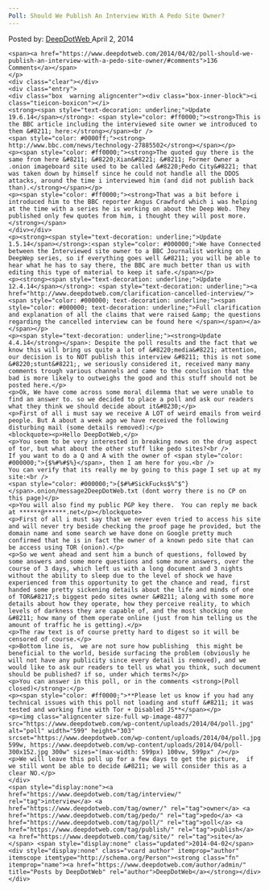 ```yaml
---
Poll: Should We Publish An Interview With A Pedo Site Owner?
---
```

<article class="post-listing post-4855 post type-post status-publish format-standard has-post-thumbnail hentry category-deepdot-news tag-interview tag-owner tag-pedo tag-poll tag-publish tag-site">
    <div class="post-inner">
    <p class="post-meta">
    <span>Posted by: <a href="https://www.deepdotweb.com/author/admin/" title="">DeepDotWeb </a></span>
    <span>April 2, 2014</span>
    
    <span><a href="https://www.deepdotweb.com/2014/04/02/poll-should-we-publish-an-interview-with-a-pedo-site-owner/#comments">136 Comments</a></span>
    </p>
    <div class="clear"></div>
    <div class="entry">
    <div class="box  warning aligncenter"><div class="box-inner-block"><i class="tieicon-boxicon"></i>
    <strong><span style="text-decoration: underline;">Update 19.6.14</span></strong>: <span style="color: #ff0000;"><strong>This is the BBC article including the interviewed site owner we introduced to them &#8211; here:</strong></span><br />
    <span style="color: #0000ff;"><strong> http://www.bbc.com/news/technology-27885502</strong></span></p>
    <p><span style="color: #ff0000;"><strong>The quoted guy there is the same from here &#8211; &#8220;Xian&#8221; &#8211; Former Owner a .onion imageboard site used to be called &#8220;Pedo City&#8221; that was taken down by himself since he could not handle all the DDOS attacks, around the time i interviewed him (and did not publish back than).</strong></span></p>
    <p><span style="color: #ff0000;"><strong>That was a bit before i introduced him to the BBC reporter Angus Crawford which i was helping at the time with a series he is working on about the Deep Web. They published only few quotes from him, i thought they will post more.</strong></span>
    </div></div>
    <p><strong><span style="text-decoration: underline;">Update 1.5.14</span></strong>:<span style="color: #000000;">We have Connected between the Interviewed site owner to a BBC Journalist working on a DeepWep series, so if everything goes well &#8211; you will be able to hear what he has to say there, the BBC are much better than us with editing this type of material to keep it safe.</span></p>
    <p><strong><span style="text-decoration: underline;">Update 12.4.14</span></strong>: <span style="text-decoration: underline;"><a href="http://www.deepdotweb.com/clarification-cancelled-interview/"><span style="color: #000000; text-decoration: underline;"><span style="color: #000000; text-decoration: underline;">Full clarification and explanation of all the claims that were raised &amp; the questions regarding the cancelled interview can be found here </span></span></a></span></p>
    <p><span style="text-decoration: underline;"><strong>Update 4.4.14</strong></span>: Despite the poll results and the fact that we know this will bring us quite a lot of &#8220;media&#8221; attention, our decision is to NOT publish this interview &#8211; this is not some &#8220;stunt&#8221;, we seriously considered it, received many many comments trough various channels and came to the conclusion that the bad is more likely to outweighs the good and this stuff should not be posted here.</p>
    <p>Ok, We have come across some moral dilemma that we were unable to find an answer to. so we decided to place a poll and ask our readers what they think we should decide about it&#8230;</p>
    <p>First of all i must say we receive A LOT of weird emails from weird people. But A about a week ago we have received the following disturbing mail (some details removed):</p>
    <blockquote><p>Hello DeepDotWeb,</p>
    <p>You seem to be very interested in breaking news on the drug aspect of tor, but what about the other stuff like pedo sites?<br />
    If you want to do a Q and A with the owner of <span style="color: #000000;">{$%#%#$%}</span>, then I am here for you.<br />
    You can verify that its really me by going to this page I set up at my site:<br />
    <span style="color: #000000;">{$#%#SickFucks$%^$^}</span>.onion/message2DeepDotWeb.txt (dont worry there is no CP on this page)</p>
    <p>You will also find my public PGP key there.  You can reply me back at ******@******.net</p></blockquote>
    <p>First of all i must say that we never even tried to access his site and will never try beside checking the proof page he provided, but the domain name and some search we have done on Google pretty much confirmed that he is in fact the owner of a known pedo site that can be access using TOR (onion).</p>
    <p>So we went ahead and sent him a bunch of questions, followed by some answers and some more questions and some more answers, over the course of 3 days, which left us with a long document and 3 nights without the ability to sleep due to the level of shock we have experienced from this opportunity to get the chance and read, first handed some pretty sickening details about the life and minds of one of TOR&#8217;s biggest pedo sites owner &#8211; along with some more details about how they operate, how they perceive reality, to which levels of darkness they are capable of, and the most shocking one &#8211; how many of them operate online (just from him telling us the amount of traffic he is getting).</p>
    <p>The raw text is of course pretty hard to digest so it will be censored of course.</p>
    <p>Bottom line is,  we are not sure how publishing  this might be beneficial to the world, beside surfacing the problem (obviously he will not have any publicity since every detail is removed), and we would like to ask our readers to tell us what you think, such document should be published? if so, under which terms?</p>
    <p>You can answer in this poll, or in the comments <strong>(Poll closed)</strong>:</p>
    <p><span style="color: #ff0000;">**Please let us know if you had any technical issues with this poll not loading and stuff &#8211; it was tested and working fine with Tor + Disabled JS**</span></p>
    <p><img class="aligncenter size-full wp-image-4877" src="https://www.deepdotweb.com/wp-content/uploads/2014/04/poll.jpg" alt="poll" width="599" height="303" srcset="https://www.deepdotweb.com/wp-content/uploads/2014/04/poll.jpg 599w, https://www.deepdotweb.com/wp-content/uploads/2014/04/poll-300x152.jpg 300w" sizes="(max-width: 599px) 100vw, 599px" /></p>
    <p>We will leave this poll up for a few days to get the picture,  if we still wont be able to decide &#8211; we will consider this as a clear NO.</p>
    </div>
    <span style="display:none"><a href="https://www.deepdotweb.com/tag/interview/" rel="tag">interview</a> <a href="https://www.deepdotweb.com/tag/owner/" rel="tag">owner</a> <a href="https://www.deepdotweb.com/tag/pedo/" rel="tag">pedo</a> <a href="https://www.deepdotweb.com/tag/poll/" rel="tag">poll</a> <a href="https://www.deepdotweb.com/tag/publish/" rel="tag">publish</a> <a href="https://www.deepdotweb.com/tag/site/" rel="tag">site</a></span> <span style="display:none" class="updated">2014-04-02</span>
    <div style="display:none" class="vcard author" itemprop="author" itemscope itemtype="http://schema.org/Person"><strong class="fn" itemprop="name"><a href="https://www.deepdotweb.com/author/admin/" title="Posts by DeepDotWeb" rel="author">DeepDotWeb</a></strong></div>
    </div>
</article>

